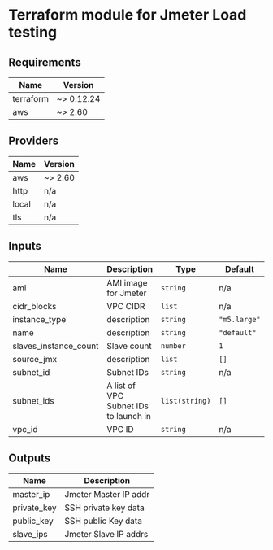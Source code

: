 # Terraform module for Jmeter Load testing
<!-- BEGINNING OF PRE-COMMIT-TERRAFORM DOCS HOOK -->
## Requirements

| Name | Version |
|------|---------|
| terraform | ~> 0.12.24 |
| aws | ~> 2.60 |

## Providers

| Name | Version |
|------|---------|
| aws | ~> 2.60 |
| http | n/a |
| local | n/a |
| tls | n/a |

## Inputs

| Name | Description | Type | Default | Required |
|------|-------------|------|---------|:--------:|
| ami | AMI image for Jmeter | `string` | n/a | yes |
| cidr\_blocks | VPC CIDR | `list` | n/a | yes |
| instance\_type | description | `string` | `"m5.large"` | no |
| name | description | `string` | `"default"` | no |
| slaves\_instance\_count | Slave count | `number` | `1` | no |
| source\_jmx | description | `list` | `[]` | no |
| subnet\_id | Subnet IDs | `string` | n/a | yes |
| subnet\_ids | A list of VPC Subnet IDs to launch in | `list(string)` | `[]` | no |
| vpc\_id | VPC ID | `string` | n/a | yes |

## Outputs

| Name | Description |
|------|-------------|
| master\_ip | Jmeter Master IP addr |
| private\_key | SSH private key data |
| public\_key | SSH public Key data |
| slave\_ips | Jmeter Slave IP addrs |

<!-- END OF PRE-COMMIT-TERRAFORM DOCS HOOK -->
